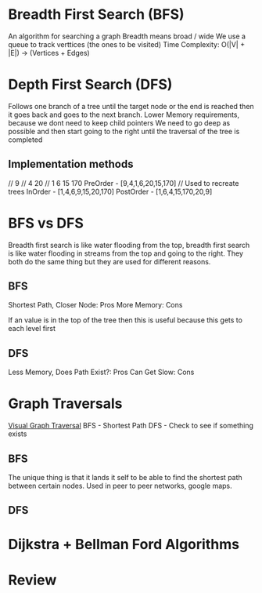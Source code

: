 # Breadth First Search (BFS)

An algorithm for searching a graph
Breadth means broad / wide
We use a queue to track verttices (the ones to be visited)
Time Complexity: O(|V| + |E|) -> (Vertices + Edges)

# Depth First Search (DFS)

Follows one branch of a tree until the target node or the end is reached then it goes back and goes to the next branch.
Lower Memory requirements, because we dont need to keep child pointers
We need to go deep as possible and then start going to the right until the traversal of the tree is completed

## Implementation methods

// 9
// 4 20
// 1 6 15 170
PreOrder - [9,4,1,6,20,15,170] // Used to recreate trees
InOrder - [1,4,6,9,15,20,170]
PostOrder - [1,6,4,15,170,20,9]

# BFS vs DFS

Breadth first search is like water flooding from the top, breadth first search is like water flooding in streams from the top and going to the right.
They both do the same thing but they are used for different reasons.

## BFS

Shortest Path, Closer Node: Pros
More Memory: Cons

If an value is in the top of the tree then this is useful because this gets to each level first

## DFS

Less Memory, Does Path Exist?: Pros
Can Get Slow: Cons

# Graph Traversals

[Visual Graph Traversal](https://visualgo.net/en/dfsbfs)
BFS - Shortest Path
DFS - Check to see if something exists

## BFS

The unique thing is that it lands it self to be able to find the shortest path between certain nodes. Used in peer to peer networks, google maps.

## DFS

# Dijkstra + Bellman Ford Algorithms

# Review
